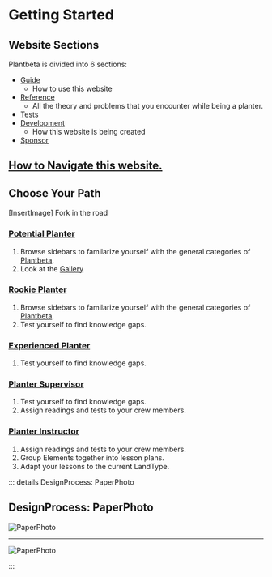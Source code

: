 # Getting Started

## Website Sections

Plantbeta is divided into 6 sections:

- [Guide]()
    - How to use this website
- [Reference]()
    - All the theory and problems that you encounter while being a planter.
- [Tests]()
- [Development]()
    - How this website is being created
- [Sponsor]()




## [How to Navigate this website.](/guide/How/Navigation)



## Choose Your Path

[InsertImage] Fork in the road

### [Potential Planter](/guide/Who/PotentialPlanter)

1. Browse sidebars to familarize yourself with the general categories of [Plantbeta]().
2. Look at the [Gallery]()

### [Rookie Planter](/guide/Who/RookiePlanter)

1. Browse sidebars to familarize yourself with the general categories of [Plantbeta](). 
2. Test yourself to find knowledge gaps.

### [Experienced Planter](/guide/Who/ExperiencedPlanter)

1. Test yourself to find knowledge gaps.

### [Planter Supervisor](/guide/Who/PlanterSupervisor)

1. Test yourself to find knowledge gaps.
2. Assign readings and tests to your crew members.


### [Planter Instructor](/guide/Who/PlanterInstructor)

1. Assign readings and tests to your crew members.
2. Group Elements together into lesson plans.
3. Adapt your lessons to the current LandType. 






::: details DesignProcess: PaperPhoto

## DesignProcess: PaperPhoto

![PaperPhoto](/Paper_BetaQuote.jpg)

---

![PaperPhoto](/Paper_BetaQuote2.jpg)

:::